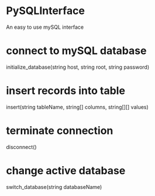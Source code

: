 # PySQLInterface
An easy to use mySQL interface 

# connect to mySQL database
initialize_database(string host, string root, string password)

# insert records into table
insert(string tableName, string[] columns, string[][] values)

# terminate connection 
disconnect()
  
# change active database
switch_database(string databaseName)

